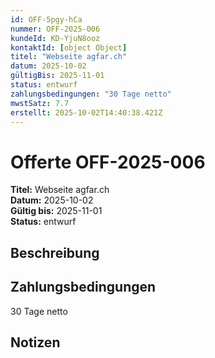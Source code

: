 ```yaml
---
id: OFF-5pgy-hCa
nummer: OFF-2025-006
kundeId: KD-YjuN8ooz
kontaktId: [object Object]
titel: "Webseite agfar.ch"
datum: 2025-10-02
gültigBis: 2025-11-01
status: entwurf
zahlungsbedingungen: "30 Tage netto"
mwstSatz: 7.7
erstellt: 2025-10-02T14:40:38.421Z
---
```


# Offerte OFF-2025-006

**Titel:** Webseite agfar.ch  
**Datum:** 2025-10-02  
**Gültig bis:** 2025-11-01  
**Status:** entwurf

## Beschreibung



## Zahlungsbedingungen

30 Tage netto

## Notizen


